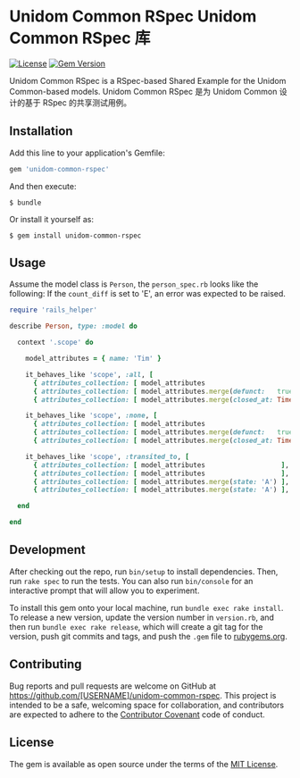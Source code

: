 # Unidom Common RSpec Unidom Common RSpec 库

[![License](https://img.shields.io/badge/license-MIT-green.svg)](http://opensource.org/licenses/MIT)
[![Gem Version](https://badge.fury.io/rb/unidom-common-rspec.svg)](https://badge.fury.io/rb/unidom-common-rspec)

Unidom Common RSpec is a RSpec-based Shared Example for the Unidom Common-based models. Unidom Common RSpec 是为 Unidom Common 设计的基于 RSpec 的共享测试用例。

## Installation

Add this line to your application's Gemfile:

```ruby
gem 'unidom-common-rspec'
```

And then execute:

    $ bundle

Or install it yourself as:

    $ gem install unidom-common-rspec

## Usage

Assume the model class is ``Person``, the ``person_spec.rb`` looks like the following:
If the ``count_diff`` is set to 'E', an error was expected to be raised.
```ruby
require 'rails_helper'

describe Person, type: :model do

  context '.scope' do

    model_attributes = { name: 'Tim' }

    it_behaves_like 'scope', :all, [
      { attributes_collection: [ model_attributes                            ], count_diff: 1, args: [] },
      { attributes_collection: [ model_attributes.merge(defunct:   true)     ], count_diff: 1, args: [] },
      { attributes_collection: [ model_attributes.merge(closed_at: Time.now) ], count_diff: 1, args: [] } ]

    it_behaves_like 'scope', :none, [
      { attributes_collection: [ model_attributes                            ], count_diff: 0, args: [] },
      { attributes_collection: [ model_attributes.merge(defunct:   true)     ], count_diff: 0, args: [] },
      { attributes_collection: [ model_attributes.merge(closed_at: Time.now) ], count_diff: 0, args: [] } ]

    it_behaves_like 'scope', :transited_to, [
      { attributes_collection: [ model_attributes                   ], count_diff: 1, args: [ 'C' ] },
      { attributes_collection: [ model_attributes                   ], count_diff: 0, args: [ 'A' ] },
      { attributes_collection: [ model_attributes.merge(state: 'A') ], count_diff: 0, args: [ 'C' ] },
      { attributes_collection: [ model_attributes.merge(state: 'A') ], count_diff: 1, args: [ 'A' ] } ]

  end

end
```

## Development

After checking out the repo, run `bin/setup` to install dependencies. Then, run `rake spec` to run the tests. You can also run `bin/console` for an interactive prompt that will allow you to experiment.

To install this gem onto your local machine, run `bundle exec rake install`. To release a new version, update the version number in `version.rb`, and then run `bundle exec rake release`, which will create a git tag for the version, push git commits and tags, and push the `.gem` file to [rubygems.org](https://rubygems.org).

## Contributing

Bug reports and pull requests are welcome on GitHub at https://github.com/[USERNAME]/unidom-common-rspec. This project is intended to be a safe, welcoming space for collaboration, and contributors are expected to adhere to the [Contributor Covenant](http://contributor-covenant.org) code of conduct.


## License

The gem is available as open source under the terms of the [MIT License](http://opensource.org/licenses/MIT).

